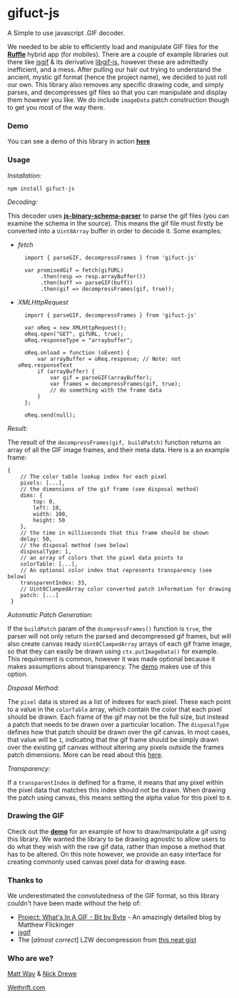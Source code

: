 # gifuct-js

A Simple to use javascript .GIF decoder.

We needed to be able to efficiently load and manipulate GIF files for the **[Ruffle][1]** hybrid app (for mobiles). There are a couple of example libraries out there like [jsgif][2] & its derivative [libgif-js][3], however these are admittedly inefficient, and a mess. After pulling our hair out trying to understand the ancient, mystic gif format (hence the project name), we decided to just roll our own. This library also removes any specific drawing code, and simply parses, and decompresses gif files so that you can manipulate and display them however you like. We do include `imageData` patch construction though to get you most of the way there.

### Demo

You can see a demo of this library in action **[here][4]**

### Usage

_Installation:_

    npm install gifuct-js

_Decoding:_

This decoder uses **[js-binary-schema-parser][5]** to parse the gif files (you can examine the schema in the source). This means the gif file must firstly be converted into a `Uint8Array` buffer in order to decode it. Some examples:

- _fetch_

        import { parseGIF, decompressFrames } from 'gifuct-js'

        var promisedGif = fetch(gifURL)
             .then(resp => resp.arrayBuffer())
             .then(buff => parseGIF(buff))
             .then(gif => decompressFrames(gif, true));

- _XMLHttpRequest_

        import { parseGIF, decompressFrames } from 'gifuct-js'

        var oReq = new XMLHttpRequest();
        oReq.open("GET", gifURL, true);
        oReq.responseType = "arraybuffer";

        oReq.onload = function (oEvent) {
            var arrayBuffer = oReq.response; // Note: not oReq.responseText
            if (arrayBuffer) {
                var gif = parseGIF(arrayBuffer);
                var frames = decompressFrames(gif, true);
                // do something with the frame data
            }
        };

        oReq.send(null);

_Result:_

The result of the `decompressFrames(gif, buildPatch)` function returns an array of all the GIF image frames, and their meta data. Here is a an example frame:

    {
        // The color table lookup index for each pixel
        pixels: [...],
        // the dimensions of the gif frame (see disposal method)
        dims: {
            top: 0,
            left: 10,
            width: 100,
            height: 50
        },
        // the time in milliseconds that this frame should be shown
        delay: 50,
        // the disposal method (see below)
        disposalType: 1,
        // an array of colors that the pixel data points to
        colorTable: [...],
        // An optional color index that represents transparency (see below)
        transparentIndex: 33,
        // Uint8ClampedArray color converted patch information for drawing
        patch: [...]
     }

_Automatic Patch Generation:_

If the `buildPatch` param of the `dcompressFrames()` function is `true`, the parser will not only return the parsed and decompressed gif frames, but will also create canvas ready `Uint8ClampedArray` arrays of each gif frame image, so that they can easily be drawn using `ctx.putImageData()` for example. This requirement is common, however it was made optional because it makes assumptions about transparency. The [demo][4] makes use of this option.

_Disposal Method:_

The `pixel` data is stored as a list of indexes for each pixel. These each point to a value in the `colorTable` array, which contain the color that each pixel should be drawn. Each frame of the gif may not be the full size, but instead a patch that needs to be drawn over a particular location. The `disposalType` defines how that patch should be drawn over the gif canvas. In most cases, that value will be `1`, indicating that the gif frame should be simply drawn over the existing gif canvas without altering any pixels outside the frames patch dimensions. More can be read about this [here][6].

_Transparency:_

If a `transparentIndex` is defined for a frame, it means that any pixel within the pixel data that matches this index should not be drawn. When drawing the patch using canvas, this means setting the alpha value for this pixel to `0`.

### Drawing the GIF

Check out the **[demo][4]** for an example of how to draw/manipulate a gif using this library. We wanted the library to be drawing agnostic to allow users to do what they wish with the raw gif data, rather than impose a method that has to be altered. On this note however, we provide an easy interface for creating commonly used canvas pixel data for drawing ease.

### Thanks to

We underestimated the convolutedness of the GIF format, so this library couldn't have been made without the help of:

- [Project: What's In A GIF - Bit by Byte][7] - An amazingly detailed blog by Matthew Flickinger
- [jsgif][2]
- The [*almost correct*] LZW decompression from [this neat gist][8]

### Who are we?

[Matt Way][9] & [Nick Drewe][10]

[Wethrift.com][11]

[1]: https://www.producthunt.com/posts/ruffle
[2]: http://slbkbs.org/jsgif/
[3]: https://github.com/buzzfeed/libgif-js
[4]: http://matt-way.github.io/gifuct-js/
[5]: https://github.com/matt-way/jsBinarySchemaParser
[6]: http://www.matthewflickinger.com/lab/whatsinagif/animation_and_transparency.asp
[7]: http://www.matthewflickinger.com/lab/whatsinagif/index.html
[8]: https://gist.github.com/devunwired/4479231
[9]: https://twitter.com/_MattWay
[10]: https://twitter.com/nickdrewe
[11]: https://wethrift.com

